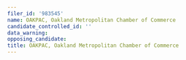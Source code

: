 ```yaml
---
filer_id: '983545'
name: OAKPAC, Oakland Metropolitan Chamber of Commerce
candidate_controlled_id: ''
data_warning: 
opposing_candidate: 
title: OAKPAC, Oakland Metropolitan Chamber of Commerce
---
```

